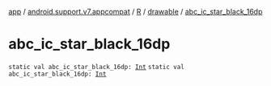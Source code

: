[app](../../../index.md) / [android.support.v7.appcompat](../../index.md) / [R](../index.md) / [drawable](index.md) / [abc_ic_star_black_16dp](.)

# abc_ic_star_black_16dp

`static val abc_ic_star_black_16dp: `[`Int`](https://kotlinlang.org/api/latest/jvm/stdlib/kotlin/-int/index.html)
`static val abc_ic_star_black_16dp: `[`Int`](https://kotlinlang.org/api/latest/jvm/stdlib/kotlin/-int/index.html)